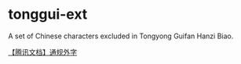 # tonggui-ext
A set of Chinese characters excluded in Tongyong Guifan Hanzi Biao.

[【腾讯文档】通规外字](https://docs.qq.com/sheet/DUHNncEdMcnJMSWNx?tab=BB08J2)
